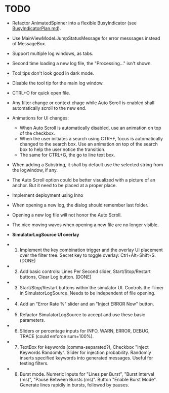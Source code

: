 # TODO

* Refactor AnimatedSpinner into a flexible BusyIndicator (see [BusyIndicatorPlan.md](BusyIndicatorPlan.md)).
* Use MainViewModel.JumpStatusMessage for error messsages instead of MessageBox.
* Support multiple log windows, as tabs.
* Second time loading a new log file, the "Processing..." isn't shown.
* Tool tips don't look good in dark mode.
* Disable the tool tip for the main log window.
* CTRL+O for quick open file.
* Any filter change or context chage while Auto Scroll is enabled shall automatically scroll to the new end.
* Animations for UI changes:
    * When Auto Scroll is automatically disabled, use an animation on top of the checkbox.
    * When the user initiates a search using CTR+F, focus is automatically changed to the search box. Use an animation on top of the search box to help the user notice the transition.
    * The same for CTRL+G, the go to line text box.
* When adding a Substring, it shall by default use the selected string from the logwindow, if any.
* The Auto Scroll option could be better visualized with a picture of an anchor. But it need to be placed at a proper place.
* Implement deployment using Inno
* When opening a new log, the dialog should remember last folder.
* Opening a new log file will not honor the Auto Scroll.
* The nice moving waves when opening a new file are no longer visible.

* **SimulatorLogSource UI overlay**
*   1. Implement the key combination trigger and the overlay UI placement over the filter tree. Secret key to toggle overlay: Ctrl+Alt+Shift+S. (DONE)
*   2. Add basic controls: Lines Per Second slider, Start/Stop/Restart buttons, Clear Log button. (DONE)
*   3. Start/Stop/Restart buttons within the simulator UI. Controls the Timer in SimulatorLogSource. Needs to be independent of file opening.
*   4. Add an "Error Rate %" slider and an "Inject ERROR Now" button.
*   5. Refactor SimulatorLogSource to accept and use these basic parameters.
*   6. Sliders or percentage inputs for INFO, WARN, ERROR, DEBUG, TRACE (could enforce sum=100%).
*   7. TextBox for keywords (comma-separated?), Checkbox "Inject Keywords Randomly". Slider for injection probability. Randomly inserts specified keywords into generated messages. Useful for testing filters.
*   8. Burst mode. Numeric inputs for "Lines per Burst", "Burst Interval (ms)", "Pause Between Bursts (ms)". Button "Enable Burst Mode". Generate lines rapidly in bursts, followed by pauses.